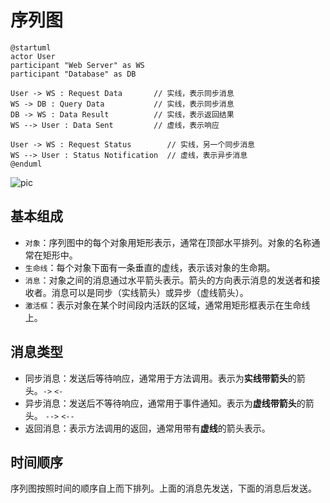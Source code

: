 # 序列图

```plantuml
@startuml
actor User
participant "Web Server" as WS
participant "Database" as DB

User -> WS : Request Data       // 实线，表示同步消息
WS -> DB : Query Data           // 实线，表示同步消息
DB -> WS : Data Result          // 实线，表示返回结果
WS --> User : Data Sent         // 虚线，表示响应

User -> WS : Request Status        // 实线，另一个同步消息
WS --> User : Status Notification  // 虚线，表示异步消息
@enduml
```

![pic](//www.plantuml.com/plantuml/png/SoWkIImgAStDuKfCBialKWWjJYtYAW0APIPd5YJcbIWeXQScAGId5fMb5Yaf91OhX0UZIhiabYGc9HQdWYLTdBYuG2OewDe15IfOAGIb5fQc5fSeW5GfG82-liBJTVEUxzh_Va_FYuKhdY_PzNH2pxErIvzjwtZMk9uhF1YasSK9g3cmDBMe4gwLEEqkJZ2x8Hg3KejBSqhmQN-nVyhJsVEUxvxyRDuSiEr0_I0_m4m8JiqhGTR-OkOi5DidzpxTDGM7juDB4ajAYx7P_RH_sPCT3Kzsh4BtFC9wc6w__9BCjCpan9BC_3oiBjZJX3318JKl1HYR0000)

## 基本组成

- `对象`：序列图中的每个对象用矩形表示，通常在顶部水平排列。对象的名称通常在矩形中。
- `生命线`：每个对象下面有一条垂直的虚线，表示该对象的生命期。
- `消息`：对象之间的消息通过水平箭头表示。箭头的方向表示消息的发送者和接收者。消息可以是同步（实线箭头）或异步（虚线箭头）。
- `激活框`：表示对象在某个时间段内活跃的区域，通常用矩形框表示在生命线上。

## 消息类型

- 同步消息：发送后等待响应，通常用于方法调用。表示为**实线带箭头**的箭头。`->` `<-`
- 异步消息：发送后不等待响应，通常用于事件通知。表示为**虚线带箭头**的箭头。 `-->` `<--`
- 返回消息：表示方法调用的返回，通常用带有**虚线**的箭头表示。

## 时间顺序
序列图按照时间的顺序自上而下排列。上面的消息先发送，下面的消息后发送。